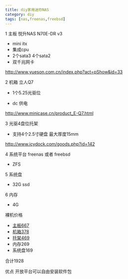 ```yaml
---
title: diy家用迷你NAS
category: diy
tags: [nas,freenas,freebsd]
---
```

1 主板 悦升NAS N70E-DR v3

- mini itx
- 集成cpu
- 2个sata3 4个sata2
- 双千兆网卡

<http://www.yueson.com.cn/index.php?act=pShow&id=33>


2 机箱 立人Q7

- 1个5.25光驱位

- dc 供电

<http://www.minicase.cn/product_E-Q7.html>

3 光驱4盘位托架

- 支持4个2.5寸硬盘 最大厚度15mm

<http://www.icydock.com/goods.php?id=142>

4 系统平台 freenas 或者 freebsd

- ZFS


5 系统盘

- 32G ssd 


6 内存

- 4G


裸机价格 

- [主板667](http://item.taobao.com/item.htm?spm=a1z0k.6846101.1130973605.d4915209.np1KlX&id=35851793161)
- [机箱378](http://detail.tmall.com/item.htm?spm=a1z0k.6846101.1130973605.d4915205.np1KlX&id=36329920013)
- [托架469](http://detail.tmall.com/item.htm?spm=a220o.1000855.0.0.BSEnPX&id=12464847149&rn=&acm=03054.1003.1.555&uuid=767e9c0d-35f5-40a6-8e26-624b1fbf484d&abtest=_AB-LR32-PR32&scm=1003.1.03054.ITEM_12464847149_555&pos=1)
- 内存269
- 系统盘169

合计1928


优点 开放平台可以自由安装软件包

